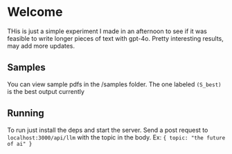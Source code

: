 # Welcome
THis is just a simple experiment I made in an afternoon to see if it was feasible to write longer pieces of text with gpt-4o. Pretty interesting results, may add more updates.

## Samples
You can view sample pdfs in the /samples folder. The one labeled `(S_best)` is the best output currently

## Running
To run just install the deps and start the server. Send a post request to `localhost:3000/api/llm` with the topic in the body. Ex: `{ topic: "the future of ai" }`
